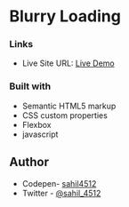 # Blurry Loading

### Links

- Live Site URL: [Live Demo](https://teal-torrone-2dc978.netlify.app/)

### Built with

- Semantic HTML5 markup
- CSS custom properties
- Flexbox
- javascript

## Author

- Codepen- [sahil4512](https://codepen.io/sahil4512)
- Twitter - [@sahil_4512](https://www.twitter.com/sahil_4512)
